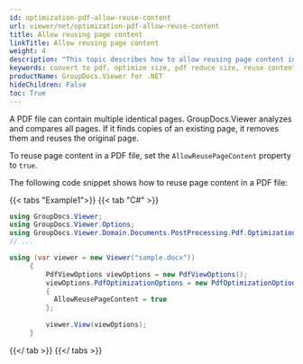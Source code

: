 ```yaml
---
id: optimization-pdf-allow-reuse-content
url: viewer/net/optimization-pdf-allow-reuse-content
title: Allow reusing page content
linkTitle: Allow reusing page content
weight: 4
description: "This topic describes how to allow reusing page content in PDF file using the GroupDocs.Viewer .NET API (C#)."
keywords: convert to pdf, optimize size, pdf reduce size, reuse content
productName: GroupDocs.Viewer for .NET
hideChildren: False
toc: True
---
```

A PDF file can contain multiple identical pages. GroupDocs.Viewer analyzes and compares all pages. If it finds copies of an existing page, it removes them and reuses the original page.

To reuse page content in a PDF file, set the `AllowReusePageContent` property to `true`.

The following code snippet shows how to reuse page content in a PDF file:

{{< tabs "Example1">}}
{{< tab "C#" >}}
```csharp
using GroupDocs.Viewer;
using GroupDocs.Viewer.Options;
using GroupDocs.Viewer.Domain.Documents.PostProcessing.Pdf.Optimization;
// ...

using (var viewer = new Viewer("sample.docx"))
     {
         PdfViewOptions viewOptions = new PdfViewOptions();
         viewOptions.PdfOptimizationOptions = new PdfOptimizationOptions()
         {
           AllowReusePageContent = true
         };
     
         viewer.View(viewOptions);
     }
```
{{</ tab >}}
{{</ tabs >}}

